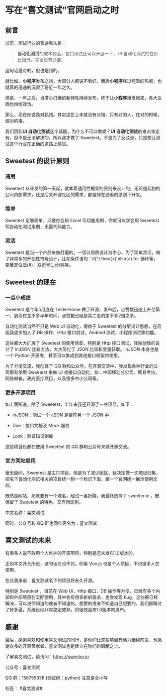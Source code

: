 # 写在“喜文测试”官网启动之时

## 前言

以前，测试行业的普遍看法是：

> **自动化测试**的成本较高，接口测试还可以开展一下，UI 自动化测试的性价比很低，完全没有必要。

这句话是对的，但也是错的。

就比如，**小程序**发布之初，大部分人都说不看好，而后**小程序**经过短暂的热闹，也就真的迅速的沉寂了将近一年之久。

但是，一年之后，当潜心打磨的新特性持续发布，终于让**小程序**爆发起来，各大友商也纷纷效仿。

那么，现在你说孰对孰错。其实这世上本就没有对错，只有对的人，在对的时候，做对的事。

我们回到**UI 自动化测试**这个话题，为什么不可以做呢？**UI 自动化测试**的难点肯定有，但不是无法解决的，所以我才做了 Sweetest。不是为了反驳谁，只是想让测试这个行业在正确的道路上前进。

## Sweetest 的设计原则

### 通用

Sweetest 从开发的第一天起，就本着通用性框架的原则来设计的，无论是起初的公司内部需求，还是后来开源社区的需求，都坚持在通用的原则下开发。

### 简单

Sweetest 足够简单，只要你会用 Excel 写功能用例，你就可以学会用 Sweetest 写自动化测试用例，无需代码能力。

### 灵活

Sweetest 是当一个产品来做打磨的，一切以用例设计为中心，为了简单灵活，做了非常多的开创性符号设计，比如条件语句：if(^) then(>) else(>) for 循环等，变量定位法(\#)，双逗号(,,)分隔等。

## Sweetest 的现在

### 一点小成绩

Sweetest 是今年5月底在 TesterHome 做了开源，发布后，点赞数迅速上升至第一，到现在差不多半年时间，点赞数已经是第二名的差不多2倍之多。

自动化测试当然不只是 Web UI 自动化，得益于 Sweetest 的分层设计思想，在后面我逐步加入了 DB 操作，Http 接口测试，Android 测试，小程序测试等功能。

这些都大大扩展了 Sweetest 的使用场景，特别是 Http 接口测试，我独创性的设计了 inJSON 比较方法，大大简化了 JSON 比较和变量获取。inJSON 本身也是一个 Python 开源库，甚至可以集成到其他接口框架内使用。

为了方便交流，我创建了 QQ 群和公众号。在开源交流中，我发现各种行业的公司都有使用 Sweetest 来做 UI 或接口自动化，如：中国移动分公司，网易考拉，网易邮箱，政府医疗项目，以及很多中小公司等。

### 更多开源项目

如上面所说，除了 Sweetest，半年来我还开源了一些项目，如下：

* inJSON：测试一个 JSON 是否在另一个 JSON 中

* Doo：接口文档及 Mock 服务

* Look：验证码识别库

这些项目也都在使用 Sweetest 的 QQ 群和公众号来做开源交流。

### 官方网站启用

毫无疑问，Sweetest 是主打项目，但是为了减少困扰，我决定做一次项目归集，把名下自动化测试相关的项目统一到一个标识下面，建一个官网统一展示使用文档。

既然是网站，那就要有一个域名，经过一番折腾，我最终选择了 sweeter.io ，既保留了 Sweetest 的特色，又有所区别。

中文名称：喜文测试

同时，公众号和 QQ 群也同步更名为：喜文测试

## 喜文测试的未来

有很多人说不敢用个人维护的开源项目，特别是还未发布1.0版本的。

正如本文开头所说，这句话对也不对。你看 Vue.js 也是个人项目，不也很多人在使用。

在此我承诺：喜文测试名下的项目将永久开源。

特别是 Sweetest ，目前在 Web UI，Http 接口，DB 操作等方便，已经有多个内部和外部项目在实际使用，其中会有很多新的需求，也会发现 bug，这些都已经解决，可以说你知道的或者不知道的，想要的或者不知道自己想要的，我们都踩过了好多遍，系统已经非常稳定成熟，将很快迎来1.0版本的发布。

## 感谢

最后，感谢喜欢和使用喜文测试的同行，是你们让这些项目有动力继续前进，也感谢众多的开源贡献者，喜文测试也是建立在你们的肩膀之上。

了解喜文测试，请访问：https://sweeter.io

公众号：喜文测试

QQ 群：158755338 (验证码：python)  注意是全小写

标签： #喜文测试#
